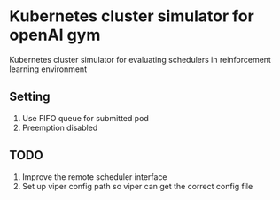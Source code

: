 # Kubernetes cluster simulator for openAI gym

Kubernetes cluster simulator for evaluating schedulers in reinforcement learning environment

## Setting

1.  Use FIFO queue for submitted pod
2.  Preemption disabled

## TODO

1.  Improve the remote scheduler interface
2.  Set up viper config path so viper can get the correct config file